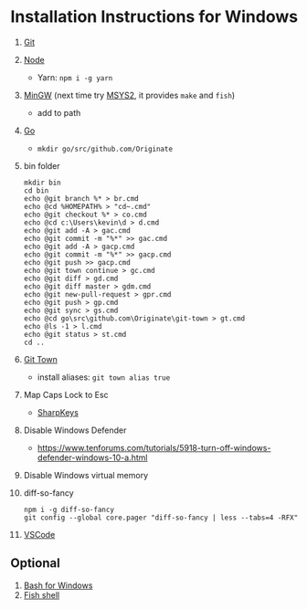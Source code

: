 # Installation Instructions for Windows

1. [Git](https://git-scm.com/download/win)
1. [Node](https://nodejs.org/en)
    - Yarn: `npm i -g yarn`
1. [MinGW](https://sourceforge.net/projects/mingw/files) (next time try [MSYS2](http://www.msys2.org), it provides `make` and `fish`)
    - add to path
1. [Go](https://golang.org/dl)
    - `mkdir go/src/github.com/Originate`
1. bin folder
    ```
    mkdir bin
    cd bin
    echo @git branch %* > br.cmd
    echo @cd %HOMEPATH% > "cd~.cmd"
    echo @git checkout %* > co.cmd
    echo @cd c:\Users\kevin\d > d.cmd
    echo @git add -A > gac.cmd
    echo @git commit -m "%*" >> gac.cmd
    echo @git add -A > gacp.cmd
    echo @git commit -m "%*" >> gacp.cmd
    echo @git push >> gacp.cmd
    echo @git town continue > gc.cmd
    echo @git diff > gd.cmd
    echo @git diff master > gdm.cmd
    echo @git new-pull-request > gpr.cmd
    echo @git push > gp.cmd
    echo @git sync > gs.cmd
    echo @cd go\src\github.com\Originate\git-town > gt.cmd
    echo @ls -1 > l.cmd
    echo @git status > st.cmd
    cd ..
    ```
      
1. [Git Town](https://github.com/Originate/git-town/releases)
    - install aliases: `git town alias true`
1. Map Caps Lock to Esc
    - [SharpKeys](https://github.com/randyrants/sharpkeys)
1. Disable Windows Defender
    - https://www.tenforums.com/tutorials/5918-turn-off-windows-defender-windows-10-a.html
1. Disable Windows virtual memory
1. diff-so-fancy

    ```
    npm i -g diff-so-fancy
    git config --global core.pager "diff-so-fancy | less --tabs=4 -RFX"
    ```
1. [VSCode](vscode/README.md)

## Optional

1. [Bash for Windows](https://docs.microsoft.com/en-us/windows/wsl/install-win10)
1. [Fish shell](https://www.kennethreitz.org/essays/fish-as-default-shell-on-windows-10)
